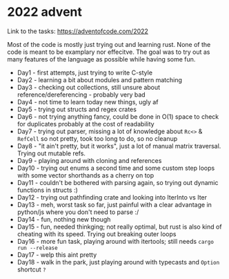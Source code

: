 # 2022 advent

Link to the tasks: https://adventofcode.com/2022

Most of the code is mostly just trying out and learning rust. None of the code is meant to be
examplary nor effecitve. The goal was to try out as many features of the language as possible
while having some fun.

* Day1 - first attempts, just trying to write C-style
* Day2 - learning a bit about modules and pattern matching
* Day3 - checking out collections, still unsure about reference/dereferencing - probably very bad
* Day4 - not time to learn today new things, ugly af
* Day5 - trying out structs and regex crates
* Day6 - not trying anything fancy, could be done in O(1) space to check for duplicates probably at the cost of readability
* Day7 - trying out parser, missing a lot of knowledge about `Rc<>` & `RefCell` so not pretty, took too long to do, so no cleanup
* Day8 - "it ain't pretty, but it works", just a lot of manual matrix traversal. Trying out mutable refs.
* Day9 - playing around with cloning and references
* Day10 - trying out enums a second time and some custom step loops with some vector shorthands as a cherry on top
* Day11 - couldn't be bothered with parsing again, so trying out dynamic functions in structs :)
* Day12 - trying out pathfinding crate and looking into IterInto vs Iter
* Day13 - meh, worst task so far, just painful with a clear advantage in python/js where you don't need to parse :/
* Day14 - fun, nothing new though
* Day15 - fun, needed thinkging; not really optimal, but rust is also kind of cheating with its speed. Trying out breaking outer loops
* Day16 - more fun task, playing around with itertools; still needs `cargo run --release`
* Day17 - welp this aint pretty
* Day18 - walk in the park, just playing around with typecasts and `Option` shortcut `?`
